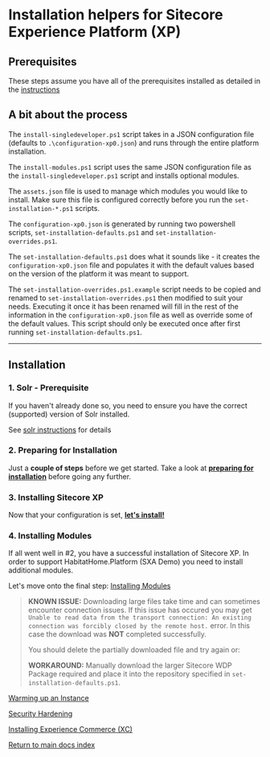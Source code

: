 # Installation helpers for Sitecore Experience Platform (XP)

## Prerequisites

These steps assume you have all of the prerequisites installed as detailed in the [instructions](../prerequisites/readme.md)

## A bit about the process

The `install-singledeveloper.ps1` script takes in a JSON configuration file (defaults to `.\configuration-xp0.json`) and runs through the entire platform installation.

The `install-modules.ps1` script uses the same JSON configuration file as the `install-singledeveloper.ps1` script and installs optional modules.

The `assets.json` file is used to manage which modules you would like to install. Make sure this file is configured correctly before you run the `set-installation-*.ps1` scripts.

The `configuration-xp0.json` is generated by running two powershell scripts, `set-installation-defaults.ps1` and `set-installation-overrides.ps1`.

The `set-installation-defaults.ps1` does what it sounds like - it creates the `configuration-xp0.json` file and populates it with the default values based on the version of the platform it was meant to support.

The `set-installation-overrides.ps1.example` script needs to be copied and renamed to `set-installation-overrides.ps1` then modified to suit your needs. Executing it once it has been renamed will fill in the rest of the information in the `configuration-xp0.json` file as well as override some of the default values. This script should only be executed once after first running `set-installation-defaults.ps1`.

----------

## Installation

### 1. Solr - Prerequisite

If you haven't already done so, you need to ensure you have the correct (supported) version of Solr installed.

See [solr instructions](solr.md) for details

### 2. Preparing for Installation

Just a **couple of steps** before we get started. Take a look at [**preparing for installation**](preparing-installation.md) before going any further.

### 3. Installing Sitecore XP

Now that your configuration is set, **[let's install!](installing-sitecore-xp.md)**

### 4. Installing Modules

If all went well in #2, you have a successful installation of Sitecore XP. In order to support HabitatHome.Platform (SXA Demo) you need to install additional modules.

Let's move onto the final step: [Installing Modules](installing-modules.md)

> **KNOWN ISSUE:** Downloading large files take time and can sometimes encounter  connection issues.
> If this issue has occured you may get `Unable to read data from the transport connection: An existing connection was forcibly closed by the remote host.` error. In this case the download was **NOT** completed successfully.
>
> You should delete the partially downloaded file and try again or:
>
> **WORKAROUND:** Manually download the larger Sitecore WDP Package required and place it into the repository specified in `set-installation-defaults.ps1`.

[Warming up an Instance](..\warmup.md)

[Security Hardening](..\securityHardening.md)

[Installing Experience Commerce (XC)](..\xc\readme.md)

[Return to main docs index](../readme.md)
